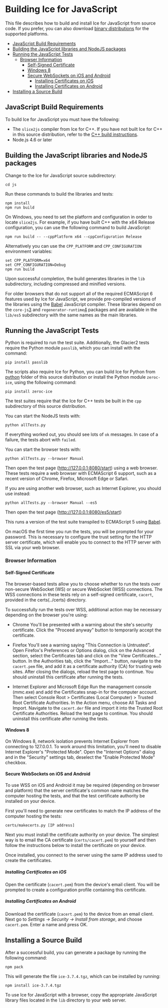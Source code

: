 # Building Ice for JavaScript

This file describes how to build and install Ice for JavaScript from source
code. If you prefer, you can also download [binary distributions][1] for the
supported platforms.

<!-- TOC depthFrom:2 -->

- [JavaScript Build Requirements](#javascript-build-requirements)
- [Building the JavaScript libraries and NodeJS packages](#building-the-javascript-libraries-and-nodejs-packages)
- [Running the JavaScript Tests](#running-the-javascript-tests)
    - [Browser Information](#browser-information)
        - [Self-Signed Certificate](#self-signed-certificate)
        - [Windows 8](#windows-8)
        - [Secure WebSockets on iOS and Android](#secure-websockets-on-ios-and-android)
            - [Installing Certificates on iOS](#installing-certificates-on-ios)
            - [Installing Certificates on Android](#installing-certificates-on-android)
- [Installing a Source Build](#installing-a-source-build)

<!-- /TOC -->

## JavaScript Build Requirements

To build Ice for JavaScript you must have the following:

- The `slice2js` compiler from Ice for C++. If you have not built Ice for C++
  in this source distribution, refer to the
  [C++ build instructions](../cpp/README.md).
- Node.js 4.6 or later

## Building the JavaScript libraries and NodeJS packages

Change to the Ice for JavaScript source subdirectory:
```
cd js
```

Run these commands to build the libraries and tests:
```
npm install
npm run build
```

On Windows, you need to set the platform and configuration in order to locate
`slice2js`. For example, if you have built C++ with the x64 Release
configuration, you can use the following command to build JavaScript:
```
npm run build -- --cppPlatform x64 --cppConfiguration Release
```

Alternatively you can use the `CPP_PLATFORM` and `CPP_CONFIGURATION` environment
variables:
```
set CPP_PLATFORM=x64
set CPP_CONFIGURATION=Debug
npm run build
```

Upon successful completion, the build generates libraries in the `lib`
subdirectory, including compressed and minified versions.

For older browsers that do not support all of the required ECMAScript 6
features used by Ice for JavaScript, we provide pre-compiled versions of
the libraries using the [Babel][2] JavaScript compiler. These libraries
depend on the `core-js`[3] and `regenerator-runtime`[4] packages
and  are available in the `lib/es5` subdirectory with the same names as
the main libraries.

## Running the JavaScript Tests

Python is required to run the test suite. Additionally, the Glacier2 tests
require the Python module `passlib`, which you can install with the command:
```
pip install passlib
```

The scripts also require Ice for Python, you can build Ice for Python from
[python](../python) folder of this source distribution or install the Python
module `zeroc-ice`, using the following command:
```
pip install zeroc-ice
```

The test suites require that the Ice for C++ tests be built in the `cpp`
subdirectory of this source distribution.

You can start the NodeJS tests with:
```
python allTests.py
```

If everything worked out, you should see lots of `ok` messages. In case of a
failure, the tests abort with `failed`.

You can start the browser tests with:
```
python allTests.py --browser Manual
```

Then open the test page (http://127.0.0.1:8080/start) using a web browser.
These tests require a web browser with ECMAScript 6 support, such as
a recent version of Chrome, Firefox, Microsoft Edge or Safari.

If you are using another web browser, such as Internet Explorer, you should
use instead:
```
python allTests.py --browser Manual --es5
```

Then open the test page (http://127.0.0.1:8080/es5/start)

This runs a version of the test suite transpiled to ECMAScript 5 using [Babel][2].

On macOS the first time you run the tests, you will be prompted for your
password. This is necessary to configure the trust setting for the HTTP
server certificate, which will enable you to connect to the HTTP server
with SSL via your web browser.

### Browser Information

#### Self-Signed Certificate

The browser-based tests allow you to choose whether to run the tests over
non-secure WebSocket (WS) or secure WebSocket (WSS) connections. The WSS
connections in these tests rely on a self-signed certificate, `cacert`,
provided in the certs(../certs) directory.

To successfully run the tests over WSS, additional action may be necessary
depending on the browser you're using:

- Chrome
   You'll be presented with a warning about the site's security certificate.
   Click the "Proceed anyway" button to temporarily accept the certificate.

- Firefox
   You'll see a warning saying "This Connection is Untrusted". Open Firefox's
   Preferences or Options dialog, click on the Advanced section, select the
   Certificates tab and click on the "View Certificates..." button. In the
   Authorities tab, click the "Import..." button, navigate to the `cacert.pem`
   file, and add it as a certificate authority (CA) for trusting web sites.
   After closing the dialogs, reload the test page to continue. You should
   uninstall this certificate after running the tests.

- Internet Explorer and Microsoft Edge
   Run the management console (mmc.exe) and add the Certificates snap-in for
   the computer account. Then select Console Root > Certificates (Local
   Computer) > Trusted Root Certificate Authorities. In the Action menu, choose
   All Tasks and Import. Navigate to the `cacert.der` file and import it into
   the Trusted Root Certificate Authorities. Reload the test page to continue.
   You should uninstall this certificate after running the tests.

#### Windows 8

On Windows 8, network isolation prevents Internet Explorer from
connecting to 127.0.0.1. To work around this limitation, you'll need to disable
Internet Explorer's "Protected Mode". Open the "Internet Options" dialog and in
the "Security" settings tab, deselect the "Enable Protected Mode" checkbox.

#### Secure WebSockets on iOS and Android

To use WSS on iOS and Android it may be required (depending on browser and
platform) that the server certificate's common name matches the computer hosting
the tests, and that the test certificate authority be installed on your device.

First you'll need to generate new certificates to match the IP address of the
computer hosting the tests:
```
certs/makecerts.py [IP address]
```

Next you must install the certificate authority on your device. The simplest way
is to email the CA certificate (`certs/cacert.pem`) to yourself and then follow
the instructions below to install the certificate on your device.

Once installed, you connect to the server using the same IP address used to
create the certificates.

##### Installing Certificates on iOS

Open the certificate (`cacert.pem`) from the device's email client. You
will be prompted to create a configuration profile containing this certificate.

##### Installing Certificates on Android

Download the certificate (`cacert.pem`) to the device from an email client.
Next go to _Settings -> Security -> Install from storage_, and choose
`cacert.pem`. Enter a name and press OK.

## Installing a Source Build

After a successful build, you can generate a package by running the
following command:
```
npm pack
```

This will generate the file `ice-3.7.4.tgz`, which can be installed by running:
```
npm install ice-3.7.4.tgz
```

To use Ice for JavaScript with a browser, copy the appropriate JavaScript
library files located in the `lib` directory to your web server.

[1]: https://zeroc.com/downloads/ice
[2]: https://babeljs.io
[3]: https://www.npmjs.com/package/core-js
[4]: https://www.npmjs.com/package/regenerator-runtime

